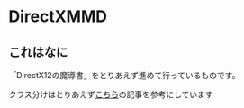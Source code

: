 # DirectXMMD


## これはなに
「DirectX12の魔導書」をとりあえず進めて行っているものです。

クラス分けはとりあえず[こちら](https://qiita.com/kyooooooooma/items/c43dd8b96cc104cb6713)の記事を参考にしています
